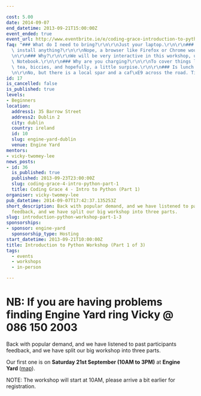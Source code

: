```yaml
---

cost: 5.00
date: 2014-09-07
end_datetime: 2013-09-21T15:00:00Z
event_ended: true
event_url: http://www.eventbrite.ie/e/coding-grace-introduction-to-python-part-1-tickets-8230568853
faq: "### What do I need to bring?\r\n\r\nJust your laptop.\r\n\r\n### Do I need to\
  \ install anything?\r\n\r\nNope, a browser like Firefox or Chrome would be grand.\r\
  \n\r\n### Why?\r\n\r\nWe will be very interactive in this workshop, using iPython\
  \ Notebook.\r\n\r\n### Why are you charging?\r\n\r\nTo cover things like pastries,\
  \ tea, biccies, and hopefully, a little surpise.\r\n\r\n### Is lunch included?\r\
  \n\r\nNo, but there is a local spar and a caf\xE9 across the road. Tis very convenient."
id: 17
is_cancelled: false
is_published: true
levels:
- Beginners
location:
  address1: 35 Barrow Street
  address2: Dublin 2
  city: dublin
  country: ireland
  id: 10
  slug: engine-yard-dublin
  venue: Engine Yard
mentors:
- vicky-twomey-lee
news_posts:
- id: 36
  is_published: true
  published: 2013-09-23T23:00:00Z
  slug: coding-grace-4-intro-python-part-1
  title: Coding Grace 4 - Intro to Python (Part 1)
organiser: vicky-twomey-lee
pub_datetime: 2014-09-07T17:42:37.135253Z
short_description: Back with popular demand, and we have listened to past participants
  feedback, and we have split our big workshop into three parts.
slug: introduction-python-workshop-part-1-3
sponsorships:
- sponsor: engine-yard
  sponsorship_type: Hosting
start_datetime: 2013-09-21T10:00:00Z
title: Introduction to Python Workshop (Part 1 of 3)
tags:
  - events
  - workshops
  - in-person

---
```


<h1>NB: If you are having problems finding Engine Yard ring Vicky @ 086 150 2003</h1>
<p></p>
<p>Back with popular demand, and we have listened to past participants feedback, and we have split our big workshop into three parts.</p>
<p>Our first one is on <strong>Saturday 21st September (10AM to 3PM)</strong> at <strong>Engine Yard&nbsp;</strong>(<a href="http://g.co/maps/hsqc5" title="Map to Engine Yard">map</a>).</p>
<p>NOTE: The workshop will start at 10AM, please arrive a bit earlier for registration.</p>